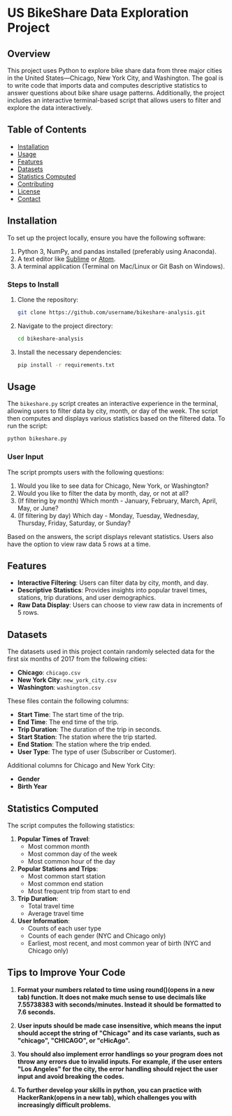 # US BikeShare Data Exploration Project

## Overview

This project uses Python to explore bike share data from three major cities in the United States—Chicago, New York City, and Washington. The goal is to write code that imports data and computes descriptive statistics to answer questions about bike share usage patterns. Additionally, the project includes an interactive terminal-based script that allows users to filter and explore the data interactively.

## Table of Contents

- [Installation](#installation)
- [Usage](#usage)
- [Features](#features)
- [Datasets](#datasets)
- [Statistics Computed](#statistics-computed)
- [Contributing](#contributing)
- [License](#license)
- [Contact](#contact)

## Installation

To set up the project locally, ensure you have the following software:

1. Python 3, NumPy, and pandas installed (preferably using Anaconda).
2. A text editor like [Sublime](https://www.sublimetext.com) or [Atom](https://atom.io).
3. A terminal application (Terminal on Mac/Linux or Git Bash on Windows).

### Steps to Install

1. Clone the repository:
   ```bash
   git clone https://github.com/username/bikeshare-analysis.git
   ```
2. Navigate to the project directory:
   ```bash
   cd bikeshare-analysis
   ```
3. Install the necessary dependencies:
   ```bash
   pip install -r requirements.txt
   ```

## Usage

The `bikeshare.py` script creates an interactive experience in the terminal, allowing users to filter data by city, month, or day of the week. The script then computes and displays various statistics based on the filtered data. To run the script:

```bash
python bikeshare.py
```

### User Input

The script prompts users with the following questions:

1. Would you like to see data for Chicago, New York, or Washington?
2. Would you like to filter the data by month, day, or not at all?
3. (If filtering by month) Which month - January, February, March, April, May, or June?
4. (If filtering by day) Which day - Monday, Tuesday, Wednesday, Thursday, Friday, Saturday, or Sunday?

Based on the answers, the script displays relevant statistics. Users also have the option to view raw data 5 rows at a time.

## Features

- **Interactive Filtering**: Users can filter data by city, month, and day.
- **Descriptive Statistics**: Provides insights into popular travel times, stations, trip durations, and user demographics.
- **Raw Data Display**: Users can choose to view raw data in increments of 5 rows.

## Datasets

The datasets used in this project contain randomly selected data for the first six months of 2017 from the following cities:
- **Chicago**: `chicago.csv`
- **New York City**: `new_york_city.csv`
- **Washington**: `washington.csv`

These files contain the following columns:
- **Start Time**: The start time of the trip.
- **End Time**: The end time of the trip.
- **Trip Duration**: The duration of the trip in seconds.
- **Start Station**: The station where the trip started.
- **End Station**: The station where the trip ended.
- **User Type**: The type of user (Subscriber or Customer).

Additional columns for Chicago and New York City:
- **Gender**
- **Birth Year**

## Statistics Computed

The script computes the following statistics:

1. **Popular Times of Travel**:
   - Most common month
   - Most common day of the week
   - Most common hour of the day
2. **Popular Stations and Trips**:
   - Most common start station
   - Most common end station
   - Most frequent trip from start to end
3. **Trip Duration**:
   - Total travel time
   - Average travel time
4. **User Information**:
   - Counts of each user type
   - Counts of each gender (NYC and Chicago only)
   - Earliest, most recent, and most common year of birth (NYC and Chicago only)

## Tips to Improve Your Code

1. **Format your numbers related to time using round()(opens in a new tab) function. It does not make much sense to use decimals like 7.55738383 with seconds/minutes. Instead it should be formatted to 7.6 seconds.**

2. **User inputs should be made case insensitive, which means the input should accept the string of "Chicago" and its case variants, such as "chicago", "CHICAGO", or "cHicAgo".**

3. **You should also implement error handlings so your program does not throw any errors due to invalid inputs. For example, if the user enters "Los Angeles" for the city, the error handling should reject the user input and avoid breaking the codes.**

4. **To further develop your skills in python, you can practice with HackerRank(opens in a new tab), which challenges you with increasingly difficult problems.**

